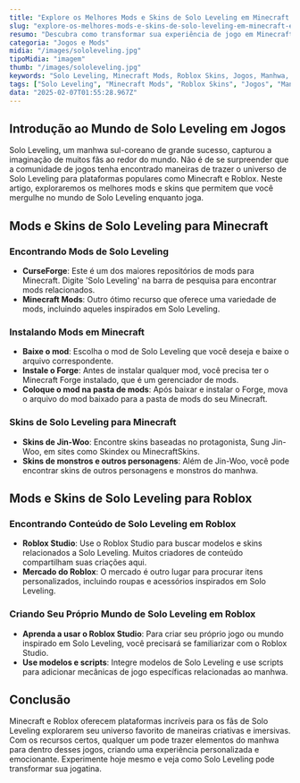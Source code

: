 ```yaml
---
title: "Explore os Melhores Mods e Skins de Solo Leveling em Minecraft e Roblox"
slug: "explore-os-melhores-mods-e-skins-de-solo-leveling-em-minecraft-e-roblox"
resumo: "Descubra como transformar sua experiência de jogo em Minecraft e Roblox com os melhores mods e skins inspirados no popular manhwa Solo Leveling. Este artigo oferece um guia detalhado sobre onde encontrar e como instalar esses elementos para melhorar sua jogabilidade."
categoria: "Jogos e Mods"
midia: "/images/sololeveling.jpg"
tipoMidia: "imagem"
thumb: "/images/sololeveling.jpg"
keywords: "Solo Leveling, Minecraft Mods, Roblox Skins, Jogos, Manhwa, Mods, Skins, Gaming"
tags: ["Solo Leveling", "Minecraft Mods", "Roblox Skins", "Jogos", "Manhwa", "Mods", "Skins", "Gaming"]
data: "2025-02-07T01:55:28.967Z"
---
```


## Introdução ao Mundo de Solo Leveling em Jogos
Solo Leveling, um manhwa sul-coreano de grande sucesso, capturou a imaginação de muitos fãs ao redor do mundo. Não é de se surpreender que a comunidade de jogos tenha encontrado maneiras de trazer o universo de Solo Leveling para plataformas populares como Minecraft e Roblox. Neste artigo, exploraremos os melhores mods e skins que permitem que você mergulhe no mundo de Solo Leveling enquanto joga.

## Mods e Skins de Solo Leveling para Minecraft
### Encontrando Mods de Solo Leveling
- **CurseForge**: Este é um dos maiores repositórios de mods para Minecraft. Digite 'Solo Leveling' na barra de pesquisa para encontrar mods relacionados.
- **Minecraft Mods**: Outro ótimo recurso que oferece uma variedade de mods, incluindo aqueles inspirados em Solo Leveling.
### Instalando Mods em Minecraft
- **Baixe o mod**: Escolha o mod de Solo Leveling que você deseja e baixe o arquivo correspondente.
- **Instale o Forge**: Antes de instalar qualquer mod, você precisa ter o Minecraft Forge instalado, que é um gerenciador de mods.
- **Coloque o mod na pasta de mods**: Após baixar e instalar o Forge, mova o arquivo do mod baixado para a pasta de mods do seu Minecraft.

### Skins de Solo Leveling para Minecraft
- **Skins de Jin-Woo**: Encontre skins baseadas no protagonista, Sung Jin-Woo, em sites como Skindex ou MinecraftSkins.
- **Skins de monstros e outros personagens**: Além de Jin-Woo, você pode encontrar skins de outros personagens e monstros do manhwa.

## Mods e Skins de Solo Leveling para Roblox
### Encontrando Conteúdo de Solo Leveling em Roblox
- **Roblox Studio**: Use o Roblox Studio para buscar modelos e skins relacionados a Solo Leveling. Muitos criadores de conteúdo compartilham suas criações aqui.
- **Mercado do Roblox**: O mercado é outro lugar para procurar itens personalizados, incluindo roupas e acessórios inspirados em Solo Leveling.
### Criando Seu Próprio Mundo de Solo Leveling em Roblox
- **Aprenda a usar o Roblox Studio**: Para criar seu próprio jogo ou mundo inspirado em Solo Leveling, você precisará se familiarizar com o Roblox Studio.
- **Use modelos e scripts**: Integre modelos de Solo Leveling e use scripts para adicionar mecânicas de jogo específicas relacionadas ao manhwa.

## Conclusão
Minecraft e Roblox oferecem plataformas incríveis para os fãs de Solo Leveling explorarem seu universo favorito de maneiras criativas e imersivas. Com os recursos certos, qualquer um pode trazer elementos do manhwa para dentro desses jogos, criando uma experiência personalizada e emocionante. Experimente hoje mesmo e veja como Solo Leveling pode transformar sua jogatina.